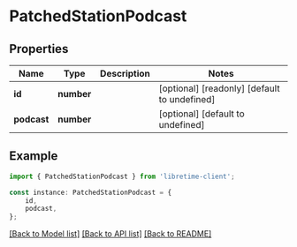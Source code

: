 # PatchedStationPodcast


## Properties

Name | Type | Description | Notes
------------ | ------------- | ------------- | -------------
**id** | **number** |  | [optional] [readonly] [default to undefined]
**podcast** | **number** |  | [optional] [default to undefined]

## Example

```typescript
import { PatchedStationPodcast } from 'libretime-client';

const instance: PatchedStationPodcast = {
    id,
    podcast,
};
```

[[Back to Model list]](../README.md#documentation-for-models) [[Back to API list]](../README.md#documentation-for-api-endpoints) [[Back to README]](../README.md)
